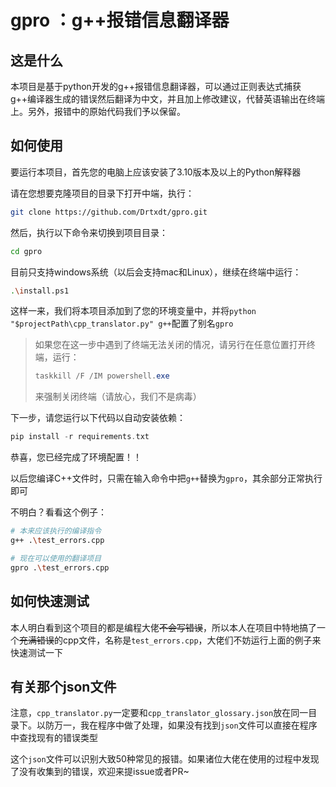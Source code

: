 # gpro ：g++报错信息翻译器

## 这是什么

本项目是基于python开发的g++报错信息翻译器，可以通过正则表达式捕获g++编译器生成的错误然后翻译为中文，并且加上修改建议，代替英语输出在终端上。另外，报错中的原始代码我们予以保留。

## 如何使用

要运行本项目，首先您的电脑上应该安装了3.10版本及以上的Python解释器

请在您想要克隆项目的目录下打开中端，执行：

```bash
git clone https://github.com/Drtxdt/gpro.git
```

然后，执行以下命令来切换到项目目录：

```bash
cd gpro
```

目前只支持windows系统（以后会支持mac和Linux），继续在终端中运行：

```bash
.\install.ps1
```

这样一来，我们将本项目添加到了您的环境变量中，并将`python "$projectPath\cpp_translator.py" g++`配置了别名`gpro`

> 如果您在这一步中遇到了终端无法关闭的情况，请另行在任意位置打开终端，运行：
>
> ```powershell
> taskkill /F /IM powershell.exe
> ```
>
> 来强制关闭终端（请放心，我们不是病毒）

下一步，请您运行以下代码以自动安装依赖：

```cpp
pip install -r requirements.txt
```

恭喜，您已经完成了环境配置！！

以后您编译C++文件时，只需在输入命令中把`g++`替换为`gpro`，其余部分正常执行即可

不明白？看看这个例子：

```bash
# 本来应该执行的编译指令
g++ .\test_errors.cpp

# 现在可以使用的翻译项目
gpro .\test_errors.cpp
```

## 如何快速测试

本人明白看到这个项目的都是编程大佬~~不会写错误~~，所以本人在项目中特地搞了一个~~充满错误~~的cpp文件，名称是`test_errors.cpp`，大佬们不妨运行上面的例子来快速测试一下

## 有关那个json文件

注意，`cpp_translator.py`一定要和`cpp_translator_glossary.json`放在同一目录下。以防万一，我在程序中做了处理，如果没有找到`json`文件可以直接在程序中查找现有的错误类型

这个`json`文件可以识别大致50种常见的报错。如果诸位大佬在使用的过程中发现了没有收集到的错误，欢迎来提issue或者PR~
